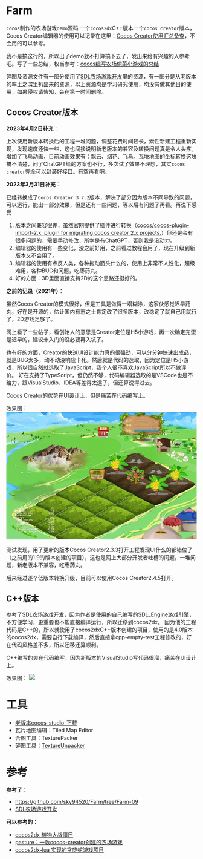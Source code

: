 # Farm
`cocos`制作的农场游戏`demo`源码 一个`cocos2dx`C++版本一个`cocos creator`版本，Cocos Creator编辑器的使用可以记录在这里：[Cocos Creator使用汇总备查](https://zhupite.com/program/cocos-creator-summary.html)，不会用的可以参考。

我不是搞这行的，所以出了demo就不打算搞下去了，发出来给有兴趣的人参考吧。写了一些总结，权当参考：[cocos编写农场偷菜小游戏的总结](https://blog.csdn.net/asmcvc/article/details/105641708)

碎图及资源文件有一部分使用了[SDL农场游戏开发](https://github.com/sky94520/Farm/tree/Farm-09)里的资源，有一部分是从老版本的率土之滨里扒出来的资源，以上资源均是学习研究使用，均没有做其他目的使用，如果侵权请告知，会在第一时间删除。



## Cocos Creator版本

**2023年4月2日补充**：

上次使用新版本转换后的工程一堆问题，调整花费时间较长，索性新建工程重新实现，发现速度还快一些，这也间接说明新老版本的兼容及转换问题真是令人头疼。增加了飞鸟动画，目前动画效果有：飘云、烟花、飞鸟。瓦块地图的坐标转换这块搞不清楚，问了ChatGPT给的方案也不行，多次试了效果不理想，其实`cocos creator`完全可以封装好接口。有空再看吧。



**2023年3月31日补充**：

已经转换成了`Cocos Creator 3.7.2`版本，解决了部分因为版本不同导致的问题，可以运行，能出一部分效果，但是还有一些问题，等以后有问题了再看。再说下感受：

1. 版本之间兼容很差，虽然官网提供了插件进行转换（[cocos/cocos-plugin-import-2.x: plugin for migrating cocos creator 2.x projects.](https://github.com/cocos/cocos-plugin-import-2.x)）但还是会有很多问题的，需要手动修改，所幸是有ChatGPT，否则我是没动力。
2. 编辑器的使用有一些变化，没之前好用，之前看过教程会用了，现在升级到新版本又不会用了。
3. 编辑器的使用有点反人类，各种拖动箭头什么的，使用上非常不人性化，超级难用，各种BUG和问题，吃枣药丸。
4. 好的方面：3D里面直接支持2D的这个思路还挺好的。



**之前的记录（2021年）**：

虽然Cocos Creator的模式很好，但是工具是做得一塌糊涂，这家伙感觉迟早药丸，好在是开源的，估计国内有志之士肯定改了很多版本，改稳定了就自己用就行了，2D游戏足够了。

网上看了一些帖子，看创始人的意思是Creator定位是H5小游戏，再一次确定完蛋是迟早的，建议未入门的没必要再入坑了。

也有好的方面，Creator的快速UI设计能力真的很强劲，可以分分钟快速出成品，就是BUG太多，动不动没响应卡死。然后就是代码的选取，因为定位是H5小游戏，所以很自然就选取了JavaScript，我个人很不喜欢JavaScript所以不做评价。
好在支持了TypeScript，但仍然不够，代码编辑器选取的是VSCode也是不给力，跟VisualStudio、IDEA等差得太远了，但还算说得过去。

Cocos Creator的优势在UI设计上，但是痛苦在代码编写上。

效果图：
![](./screenshot/2.jpg)

测试发现，用了更新的版本Cocos Creator2.3.3打开工程发现UI什么的都错位了（之前用的1.9的版本创建的项目），这也是网上大部分开发者吐槽的问题，一堆问题，新老版本不兼容，吃枣药丸。

后来经过逐个低版本转换升级，目前可以使用Cocos Creator2.4.5打开。



## C++版本
参考了[SDL农场游戏开发](https://github.com/sky94520/Farm/tree/Farm-09)，因为作者是使用的自己编写的SDL_Engine游戏引擎，不方便学习，更重要也不能直接编译运行，所以迁移到cocos2dx。
因为他的工程代码是C++的，所以就使用了cocos2dxC++版本创建的项目，使用的是4.0版本的cocos2dx，需要自行下载编译，然后直接拿cpp-empty-test工程修改的，好在代码风格差不多，所以迁移还算顺利。

C++编写的爽在代码编写，因为新版本的VisualStudio写代码很溜，痛苦在UI设计上。

效果图：
![](./screenshot/1.jpg)





# 工具
- [老版本cocos-studio-下载](https://github.com/fusijie/Cocos-Resource#cocos-studio-%E4%B8%8B%E8%BD%BD)
- 瓦片地图编辑：Tiled Map Editor
- 合图工具：TexturePacker
- 碎图工具：[TextureUnpacker](https://www.onlinedown.net/soft/1114992.htm)



# 参考

**参考了：**

- https://github.com/sky94520/Farm/tree/Farm-09
- [SDL农场游戏开发](https://blog.csdn.net/bull521/category_7534900.html)

**可以参考的：**

- [cocos2dx 植物大战僵尸](https://blog.csdn.net/bull521/category_6524913.html)
- [pasture：一款cocos-creator创建的农场游戏](https://github.com/shockingsrose/pasture)
- [cocos2dx-lua 实现的贪吃蛇游戏项目](https://github.com/doctording/cocos2dx_lua_snake)
